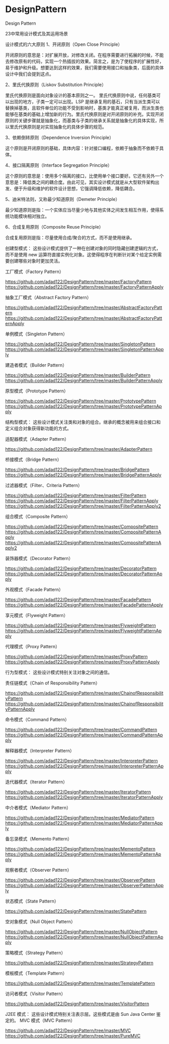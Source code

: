 # DesignPattern
Design Pattern

23中常用设计模式及其运用场景

设计模式的六大原则
1、开闭原则（Open Close Principle）

开闭原则的意思是：对扩展开放，对修改关闭。在程序需要进行拓展的时候，不能去修改原有的代码，实现一个热插拔的效果。简言之，是为了使程序的扩展性好，易于维护和升级。想要达到这样的效果，我们需要使用接口和抽象类，后面的具体设计中我们会提到这点。

2、里氏代换原则（Liskov Substitution Principle）

里氏代换原则是面向对象设计的基本原则之一。 里氏代换原则中说，任何基类可以出现的地方，子类一定可以出现。LSP 是继承复用的基石，只有当派生类可以替换掉基类，且软件单位的功能不受到影响时，基类才能真正被复用，而派生类也能够在基类的基础上增加新的行为。里氏代换原则是对开闭原则的补充。实现开闭原则的关键步骤就是抽象化，而基类与子类的继承关系就是抽象化的具体实现，所以里氏代换原则是对实现抽象化的具体步骤的规范。

3、依赖倒转原则（Dependence Inversion Principle）

这个原则是开闭原则的基础，具体内容：针对接口编程，依赖于抽象而不依赖于具体。

4、接口隔离原则（Interface Segregation Principle）

这个原则的意思是：使用多个隔离的接口，比使用单个接口要好。它还有另外一个意思是：降低类之间的耦合度。由此可见，其实设计模式就是从大型软件架构出发、便于升级和维护的软件设计思想，它强调降低依赖，降低耦合。

5、迪米特法则，又称最少知道原则（Demeter Principle）

最少知道原则是指：一个实体应当尽量少地与其他实体之间发生相互作用，使得系统功能模块相对独立。

6、合成复用原则（Composite Reuse Principle）

合成复用原则是指：尽量使用合成/聚合的方式，而不是使用继承。


创建型模式：
  这些设计模式提供了一种在创建对象的同时隐藏创建逻辑的方式，而不是使用 new 运算符直接实例化对象。这使得程序在判断针对某个给定实例需要创建哪些对象时更加灵活。

  工厂模式（Factory Pattern）
  
  https://github.com/adad122/DesignPattern/tree/master/FactoryPattern
  https://github.com/adad122/DesignPattern/tree/master/FactoryPatternApply
  
  抽象工厂模式（Abstract Factory Pattern）
  
  https://github.com/adad122/DesignPattern/tree/master/AbstractFactoryPattern
  https://github.com/adad122/DesignPattern/tree/master/AbstractFactoryPatternApply
  
  单例模式（Singleton Pattern）
  
  https://github.com/adad122/DesignPattern/tree/master/SingletonPattern
  https://github.com/adad122/DesignPattern/tree/master/SingletonPatternApply
  
  建造者模式（Builder Pattern）
  
  https://github.com/adad122/DesignPattern/tree/master/BuilderPattern
  https://github.com/adad122/DesignPattern/tree/master/BuilderPatternApply
  
  原型模式（Prototype Pattern）
  
  https://github.com/adad122/DesignPattern/tree/master/PrototypePattern
  https://github.com/adad122/DesignPattern/tree/master/PrototypePatternApply
  
结构型模式：
  这些设计模式关注类和对象的组合。继承的概念被用来组合接口和定义组合对象获得新功能的方式。
  
  适配器模式（Adapter Pattern）
  
  https://github.com/adad122/DesignPattern/tree/master/AdapterPattern
  
  桥接模式（Bridge Pattern）
  
  https://github.com/adad122/DesignPattern/tree/master/BridgePattern
  https://github.com/adad122/DesignPattern/tree/master/BridgePatternApply
  
  过滤器模式（Filter、Criteria Pattern）
  
  https://github.com/adad122/DesignPattern/tree/master/FilterPattern
  https://github.com/adad122/DesignPattern/tree/master/FilterPatternApply
  https://github.com/adad122/DesignPattern/tree/master/FilterPatternApply2
  
  组合模式（Composite Pattern）
  
  https://github.com/adad122/DesignPattern/tree/master/CompositePattern
  https://github.com/adad122/DesignPattern/tree/master/CompositePatternApply
  https://github.com/adad122/DesignPattern/tree/master/CompositePatternApply2
  
  装饰器模式（Decorator Pattern）
  
  https://github.com/adad122/DesignPattern/tree/master/DecoratorPattern
  https://github.com/adad122/DesignPattern/tree/master/DecoratorPatternApply
  
  外观模式（Facade Pattern）
  
  https://github.com/adad122/DesignPattern/tree/master/FacadePattern
  https://github.com/adad122/DesignPattern/tree/master/FacadePatternApply
  
  享元模式（Flyweight Pattern）
  
  https://github.com/adad122/DesignPattern/tree/master/FlyweightPattern
  https://github.com/adad122/DesignPattern/tree/master/FlyweightPatternApply
  
  代理模式（Proxy Pattern）
  
  https://github.com/adad122/DesignPattern/tree/master/ProxyPattern
  https://github.com/adad122/DesignPattern/tree/master/ProxyPatternApply
  
行为型模式：
  这些设计模式特别关注对象之间的通信。
  
  责任链模式（Chain of Responsibility Pattern）
  
  https://github.com/adad122/DesignPattern/tree/master/ChainofResponsibilityPattern
  https://github.com/adad122/DesignPattern/tree/master/ChainofResponsibilityPatternApply
  
  命令模式（Command Pattern）
  
  https://github.com/adad122/DesignPattern/tree/master/CommandPattern
  https://github.com/adad122/DesignPattern/tree/master/CommandPatternApply
  
  解释器模式（Interpreter Pattern）
  
  https://github.com/adad122/DesignPattern/tree/master/InterpreterPattern
  https://github.com/adad122/DesignPattern/tree/master/InterpreterPatternApply
  
  迭代器模式（Iterator Pattern）
  
  https://github.com/adad122/DesignPattern/tree/master/IteratorPattern
  https://github.com/adad122/DesignPattern/tree/master/IteratorPatternApply
  
  中介者模式（Mediator Pattern）
  
  https://github.com/adad122/DesignPattern/tree/master/MediatorPattern
  https://github.com/adad122/DesignPattern/tree/master/MediatorPatternApply
  
  备忘录模式（Memento Pattern）
  
  https://github.com/adad122/DesignPattern/tree/master/MementoPattern
  https://github.com/adad122/DesignPattern/tree/master/MementoPatternApply
  
  观察者模式（Observer Pattern）
  
  https://github.com/adad122/DesignPattern/tree/master/ObserverPattern
  https://github.com/adad122/DesignPattern/tree/master/ObserverPatternApply
  
  状态模式（State Pattern）
  
  https://github.com/adad122/DesignPattern/tree/master/StatePattern
  
  空对象模式（Null Object Pattern）
  
  https://github.com/adad122/DesignPattern/tree/master/NullObjectPattern
  https://github.com/adad122/DesignPattern/tree/master/NullObjectPatternApply
  
  策略模式（Strategy Pattern）
  
  https://github.com/adad122/DesignPattern/tree/master/StrategyPattern
  
  模板模式（Template Pattern）
  
  https://github.com/adad122/DesignPattern/tree/master/TemplatePattern
  
  访问者模式（Visitor Pattern）
  
  https://github.com/adad122/DesignPattern/tree/master/VisitorPattern
  
J2EE 模式：
  这些设计模式特别关注表示层。这些模式是由 Sun Java Center 鉴定的。
  MVC 模式（MVC Pattern）
  
  https://github.com/adad122/DesignPattern/tree/master/MVC
  https://github.com/adad122/DesignPattern/tree/master/PureMVC
